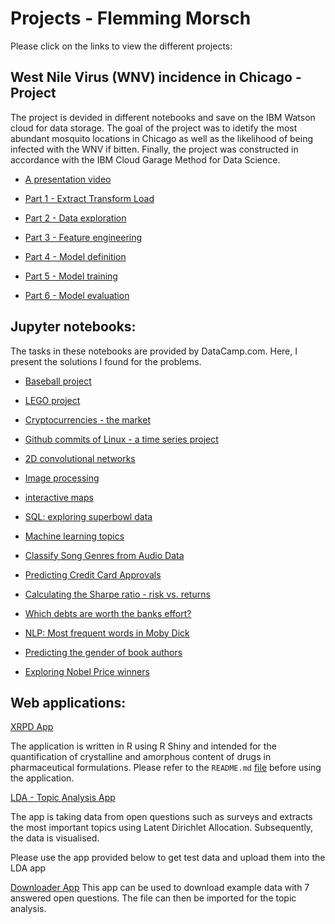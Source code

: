 # Projects - Flemming Morsch

Please click on the links to view the different projects:

## West Nile Virus (WNV) incidence in Chicago - Project
The project is devided in different notebooks and save on the IBM Watson cloud for data storage.
The goal of the project was to idetify the most abundant mosquito locations in Chicago as well as the likelihood of being infected with the WNV if bitten. Finally, the project was constructed in accordance with the IBM Cloud Garage Method for Data Science. 

- [A presentation video](https://youtu.be/hoVJMDkyBxM)

- [Part 1 - Extract Transform Load](https://dataplatform.cloud.ibm.com/analytics/notebooks/v2/2e589af3-fddc-4aee-a77a-2aecfa999012/view?access_token=b96977c1e058167825d5ee9693555f56d60cfb927683dacdea3d18c5e2a751df)

- [Part 2 - Data exploration](https://dataplatform.cloud.ibm.com/analytics/notebooks/v2/1559d96c-3cd1-459f-a150-7f235342d972/view?access_token=909406791915e953683049787c6bf9dbb4ac55d4f5086e55ada77c064923c071)

- [Part 3 - Feature engineering](https://dataplatform.cloud.ibm.com/analytics/notebooks/v2/e942a5ae-5e31-465d-82e6-8b9aad0a6a4f/view?access_token=9ddbd4d371495eb45813555639860f455ab82dec97d1698e7816de1b536c77b1)

- [Part 4 - Model definition](https://dataplatform.cloud.ibm.com/analytics/notebooks/v2/f486d0f6-956d-4cee-bb53-21c45abee048/view?access_token=60de0a9514b4a40d22308844c86f13f3094394200aaa6eaa5f850eea2426d1b5)

- [Part 5 - Model training](https://dataplatform.cloud.ibm.com/analytics/notebooks/v2/7264f0ab-9e6e-4d37-965e-59a86e61d0bb/view?access_token=d007320f091484fb0717763d51e6327730c73ea2d85c6fe397126befc0714a85)

- [Part 6 - Model evaluation](https://dataplatform.cloud.ibm.com/analytics/notebooks/v2/56357d34-691e-4819-bc74-5e19bf3847a0/view?access_token=7bc80b3e0a8b3e2edfb2afed9430b647fac65bf656d5d204946f0769c4da589c)




## Jupyter notebooks:
The tasks in these notebooks are provided by DataCamp.com. 
Here, I present the solutions I found for the problems. 


- [Baseball project](https://nbviewer.jupyter.org/github/FlemmingM/jupyterbooks/blob/master/A%20New%20Era%20of%20Data%20Analysis%20in%20Baseball/notebook.ipynb) 

- [LEGO project](https://nbviewer.jupyter.org/github/FlemmingM/jupyterbooks/blob/master/Exploring%2067%20years%20of%20LEGO/notebook.ipynb)

- [Cryptocurrencies - the market](https://nbviewer.jupyter.org/github/FlemmingM/jupyterbooks/blob/master/Exploring%20the%20Bitcoin%20Cryptocurrency%20Market/notebook.ipynb)

- [Github commits of Linux - a time series project](https://nbviewer.jupyter.org/github/FlemmingM/jupyterbooks/blob/master/Exploring%20the%20evolution%20of%20Linux/notebook.ipynb)

- [2D convolutional networks](https://nbviewer.jupyter.org/github/FlemmingM/jupyterbooks/blob/master/Na%C3%AFve%20Bees_%20Deep%20Learning%20with%20Images/notebook.ipynb)

- [Image processing](https://nbviewer.jupyter.org/github/FlemmingM/jupyterbooks/blob/master/Na%C3%AFve%20Bees_%20Image%20Loading%20and%20Processing/notebook.ipynb)

- [interactive maps](https://nbviewer.jupyter.org/github/FlemmingM/jupyterbooks/blob/master/Recreating%20John%20Snow's%20Ghost%20Map/notebook.ipynb)

- [SQL: exploring superbowl data](https://nbviewer.jupyter.org/github/FlemmingM/jupyterbooks/blob/master/TV%2C%20Halftime%20Shows%2C%20and%20the%20Big%20Game/notebook.ipynb)

- [Machine learning topics](https://nbviewer.jupyter.org/github/FlemmingM/jupyterbooks/blob/master/The%20Hottest%20Topics%20in%20Machine%20Learning/notebook.ipynb)

- [Classify Song Genres from Audio Data](https://nbviewer.jupyter.org/github/FlemmingM/jupyterbooks/blob/master/Classify%20Song%20Genres%20from%20Audio%20Data/notebook.ipynb)

- [Predicting Credit Card Approvals](https://nbviewer.jupyter.org/github/FlemmingM/jupyterbooks/blob/master/Predicting%20Credit%20Card%20Approvals/notebook.ipynb)

- [Calculating the Sharpe ratio - risk vs. returns](https://nbviewer.jupyter.org/github/FlemmingM/jupyterbooks/blob/master/Risk%20and%20Returns_%20The%20Sharpe%20Ratio/notebook.ipynb)

- [Which debts are worth the banks effort?](https://nbviewer.jupyter.org/github/FlemmingM/jupyterbooks/blob/master/Which_Debts_Are_Worth_the_Banks_Effort/notebook.ipynb)

- [NLP: Most frequent words in Moby Dick](https://nbviewer.jupyter.org/github/FlemmingM/jupyterbooks/blob/master/Word%20Frequency%20in%20Moby%20Dick/notebook.ipynb)

- [Predicting the gender of book authors](https://nbviewer.jupyter.org/github/FlemmingM/jupyterbooks/blob/master/Name%20Game_%20Gender%20Prediction%20using%20Sound/notebook.ipynb)

- [Exploring Nobel Price winners](https://nbviewer.jupyter.org/github/FlemmingM/jupyterbooks/blob/master/A%20Visual%20History%20of%20Nobel%20Prize%20Winners/notebook.ipynb)



## Web applications:

[XRPD App](https://v110.shinyapps.io/xrpd_app2/)

The application is written in R using R Shiny and intended for the quantification of crystalline and amorphous content of drugs in pharmaceutical formulations.
Please refer to the `README.md` [file](https://github.com/FlemmingM/APPs/edit/master/xrpd_app2/README.md) before using the application.

[LDA - Topic Analysis App](https://v110.shinyapps.io/ccec17413af343de8478d9f56142d74f/)

The app is taking data from open questions such as surveys and extracts the most important topics using Latent Dirichlet Allocation.
Subsequently, the data is visualised.

Please use the app provided below to get test data and upload them into the LDA app

[Downloader App](https://v110.shinyapps.io/test/)
This app can be used to download example data with 7 answered open questions. The file can then be imported for the topic analysis.





